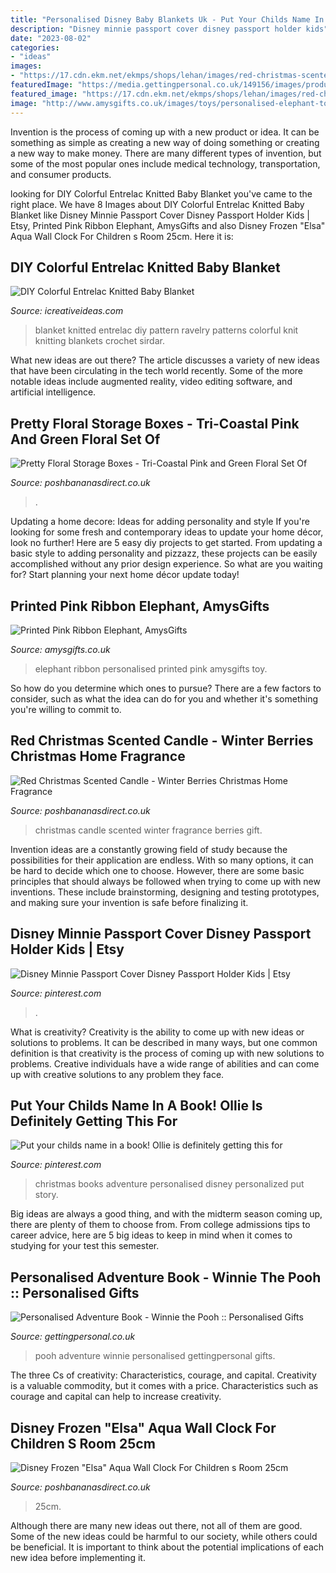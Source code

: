 ```yaml
---
title: "Personalised Disney Baby Blankets Uk - Put Your Childs Name In A Book! Ollie Is Definitely Getting This For"
description: "Disney minnie passport cover disney passport holder kids"
date: "2023-08-02"
categories:
- "ideas"
images:
- "https://17.cdn.ekm.net/ekmps/shops/lehan/images/red-christmas-scented-candle-winter-berries-christmas-home-fragrance-candle-gift-4800-p.jpg?w=1000&amp;h=1000&amp;v=1"
featuredImage: "https://media.gettingpersonal.co.uk/149156/images/products/28/15528/rwf/personalised-adventure-book---winnie-the-pooh_d.jpg"
featured_image: "https://17.cdn.ekm.net/ekmps/shops/lehan/images/red-christmas-scented-candle-winter-berries-christmas-home-fragrance-candle-gift-4800-p.jpg?w=1000&amp;h=1000&amp;v=1"
image: "http://www.amysgifts.co.uk/images/toys/personalised-elephant-toy-baby-girl.jpg"
---
```



Invention is the process of coming up with a new product or idea. It can be something as simple as creating a new way of doing something or creating a new way to make money. There are many different types of invention, but some of the most popular ones include medical technology, transportation, and consumer products.

	

		
looking for DIY Colorful Entrelac Knitted Baby Blanket you've came to the right place. We have 8 Images about DIY Colorful Entrelac Knitted Baby Blanket like Disney Minnie Passport Cover Disney Passport Holder Kids | Etsy, Printed Pink Ribbon Elephant, AmysGifts and also Disney Frozen &quot;Elsa&quot; Aqua Wall Clock For Children s Room 25cm. Here it is:
		
    
## DIY Colorful Entrelac Knitted Baby Blanket

<img loading=lazy src="https://www.icreativeideas.com/wp-content/uploads/2014/08/DIY-Colorful-Entrelac-Knitted-Baby-Blanket-3.jpg" onerror="this.onerror=null;this.src='https://tse3.mm.bing.net/th?id=OIP.628Y08fxwEsL0tTwhwOCswHaJ3&amp;pid=15.1';" alt="DIY Colorful Entrelac Knitted Baby Blanket">

_Source: icreativeideas.com_

>blanket knitted entrelac diy pattern ravelry patterns colorful knit knitting blankets crochet sirdar. 

	

What new ideas are out there?
The article discusses a variety of new ideas that have been circulating in the tech world recently. Some of the more notable ideas include augmented reality, video editing software, and artificial intelligence.

    
## Pretty Floral Storage Boxes - Tri-Coastal Pink And Green Floral Set Of

<img loading=lazy src="https://17.cdn.ekm.net/ekmps/shops/lehan/images/pretty-floral-storage-boxes-tri-coastal-pink-and-green-floral-set-of-3-photo-document-office-storage-box-gift-1742-p.jpg?w=1000&amp;h=1000&amp;v=1" onerror="this.onerror=null;this.src='https://tse3.mm.bing.net/th?id=OIP.HFpgCGl7v519UGuKm3BGHAHaHa&amp;pid=15.1';" alt="Pretty Floral Storage Boxes - Tri-Coastal Pink and Green Floral Set Of">

_Source: poshbananasdirect.co.uk_

>. 

	

Updating a home decore: Ideas for adding personality and style
If you're looking for some fresh and contemporary ideas to update your home décor, look no further! Here are 5 easy diy projects to get started. From updating a basic style to adding personality and pizzazz, these projects can be easily accomplished without any prior design experience. So what are you waiting for? Start planning your next home décor update today!

    
## Printed Pink Ribbon Elephant, AmysGifts

<img loading=lazy src="http://www.amysgifts.co.uk/images/toys/personalised-elephant-toy-baby-girl.jpg" onerror="this.onerror=null;this.src='https://tse4.mm.bing.net/th?id=OIP.ES00U0WkrskWo70pMwDWuQHaHa&amp;pid=15.1';" alt="Printed Pink Ribbon Elephant, AmysGifts">

_Source: amysgifts.co.uk_

>elephant ribbon personalised printed pink amysgifts toy. 

	

So how do you determine which ones to pursue? There are a few factors to consider, such as what the idea can do for you and whether it's something you're willing to commit to.

    
## Red Christmas Scented Candle - Winter Berries Christmas Home Fragrance

<img loading=lazy src="https://17.cdn.ekm.net/ekmps/shops/lehan/images/red-christmas-scented-candle-winter-berries-christmas-home-fragrance-candle-gift-4800-p.jpg?w=1000&amp;h=1000&amp;v=1" onerror="this.onerror=null;this.src='https://tse2.mm.bing.net/th?id=OIP._K0KCcABNVJe-Dqg0viriwHaHa&amp;pid=15.1';" alt="Red Christmas Scented Candle - Winter Berries Christmas Home Fragrance">

_Source: poshbananasdirect.co.uk_

>christmas candle scented winter fragrance berries gift. 

	

Invention ideas are a constantly growing field of study because the possibilities for their application are endless. With so many options, it can be hard to decide which one to choose. However, there are some basic principles that should always be followed when trying to come up with new inventions. These include brainstorming, designing and testing prototypes, and making sure your invention is safe before finalizing it.

    
## Disney Minnie Passport Cover Disney Passport Holder Kids | Etsy

<img loading=lazy src="https://i.pinimg.com/originals/18/69/6e/18696ea14b1e90d2301b01e7d145d394.jpg" onerror="this.onerror=null;this.src='https://tse4.mm.bing.net/th?id=OIP.ePuGEhRxPNVJ9xx-wqYk1QHaHa&amp;pid=15.1';" alt="Disney Minnie Passport Cover Disney Passport Holder Kids | Etsy">

_Source: pinterest.com_

>. 

	

What is creativity?
Creativity is the ability to come up with new ideas or solutions to problems. It can be described in many ways, but one common definition is that creativity is the process of coming up with new solutions to problems. Creative individuals have a wide range of abilities and can come up with creative solutions to any problem they face.

    
## Put Your Childs Name In A Book! Ollie Is Definitely Getting This For

<img loading=lazy src="https://i.pinimg.com/736x/e1/12/ee/e112ee467a29502ee3ddbe3c30eae6bb--christmas-books-disney-christmas.jpg" onerror="this.onerror=null;this.src='https://tse2.mm.bing.net/th?id=OIP.AdNwfwDDG8BIE1eD8yDezgHaEt&amp;pid=15.1';" alt="Put your childs name in a book! Ollie is definitely getting this for">

_Source: pinterest.com_

>christmas books adventure personalised disney personalized put story. 

	

Big ideas are always a good thing, and with the midterm season coming up, there are plenty of them to choose from. From college admissions tips to career advice, here are 5 big ideas to keep in mind when it comes to studying for your test this semester.

    
## Personalised Adventure Book - Winnie The Pooh :: Personalised Gifts

<img loading=lazy src="https://media.gettingpersonal.co.uk/149156/images/products/28/15528/rwf/personalised-adventure-book---winnie-the-pooh_d.jpg" onerror="this.onerror=null;this.src='https://tse1.mm.bing.net/th?id=OIP.CNsrZ5_zArGD-GVDXtVxVQHaHa&amp;pid=15.1';" alt="Personalised Adventure Book - Winnie the Pooh :: Personalised Gifts">

_Source: gettingpersonal.co.uk_

>pooh adventure winnie personalised gettingpersonal gifts. 

	

The three Cs of creativity: Characteristics, courage, and capital.
Creativity is a valuable commodity, but it comes with a price. Characteristics such as courage and capital can help to increase creativity.

    
## Disney Frozen &quot;Elsa&quot; Aqua Wall Clock For Children S Room 25cm

<img loading=lazy src="https://17.cdn.ekm.net/ekmps/shops/lehan/images/disney-frozen-elsa-aqua-wall-clock-for-children-s-room-25cm-2442-p.jpg?w=1000&amp;h=1000&amp;v=1" onerror="this.onerror=null;this.src='https://tse2.mm.bing.net/th?id=OIP.sxRxiRULtnv7z8ApvRYKnwHaHa&amp;pid=15.1';" alt="Disney Frozen &quot;Elsa&quot; Aqua Wall Clock For Children s Room 25cm">

_Source: poshbananasdirect.co.uk_

>25cm. 

	

Although there are many new ideas out there, not all of them are good. Some of the new ideas could be harmful to our society, while others could be beneficial. It is important to think about the potential implications of each new idea before implementing it.

